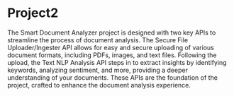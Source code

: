 # Project2

The Smart Document Analyzer project is designed with two key APIs to streamline the process of document analysis. The Secure File Uploader/Ingester API allows for easy and secure uploading of various document formats, including PDFs, images, and text files. Following the upload, the Text NLP Analysis API steps in to extract insights by identifying keywords, analyzing sentiment, and more, providing a deeper understanding of your documents. These APIs are the foundation of the project, crafted to enhance the document analysis experience.
